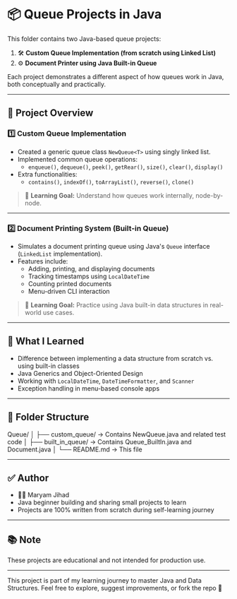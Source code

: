 # 📦 Queue Projects in Java

This folder contains two Java-based queue projects:

1. 🛠️ **Custom Queue Implementation (from scratch using Linked List)**
2. ⚙️ **Document Printer using Java Built-in Queue**

Each project demonstrates a different aspect of how queues work in Java, both conceptually and practically.

---

## 📌 Project Overview

### 1️⃣ Custom Queue Implementation

- Created a generic queue class `NewQueue<T>` using singly linked list.
- Implemented common queue operations:
  - `enqueue()`, `dequeue()`, `peek()`, `getRear()`, `size()`, `clear()`, `display()`
- Extra functionalities:
  - `contains()`, `indexOf()`, `toArrayList()`, `reverse()`, `clone()`

> 🎯 **Learning Goal:** Understand how queues work internally, node-by-node.

---

### 2️⃣ Document Printing System (Built-in Queue)

- Simulates a document printing queue using Java's `Queue` interface (`LinkedList` implementation).
- Features include:
  - Adding, printing, and displaying documents
  - Tracking timestamps using `LocalDateTime`
  - Counting printed documents
  - Menu-driven CLI interaction

> 🎯 **Learning Goal:** Practice using Java built-in data structures in real-world use cases.

---

## 🧠 What I Learned

- Difference between implementing a data structure from scratch vs. using built-in classes
- Java Generics and Object-Oriented Design
- Working with `LocalDateTime`, `DateTimeFormatter`, and `Scanner`
- Exception handling in menu-based console apps

---

## 📂 Folder Structure
Queue/
│
├── custom_queue/ → Contains NewQueue.java and related test code
│
├── built_in_queue/ → Contains Queue_BuiltIn.java and Document.java
│
└── README.md → This file


---

## ✅ Author

- 👩‍💻 Maryam Jihad  
- Java beginner building and sharing small projects to learn  
- Projects are 100% written from scratch during self-learning journey

---

## 📚 Note

These projects are educational and not intended for production use.

---
This project is part of my learning journey to master Java and Data Structures.
Feel free to explore, suggest improvements, or fork the repo 💛
